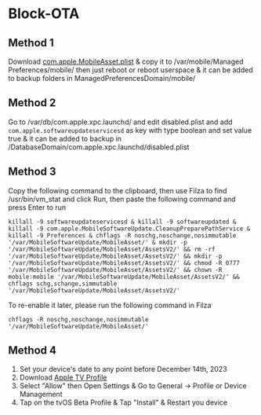 # Block-OTA

## Method 1
Download [com.apple.MobileAsset.plist](https://github.com/Mikasa-san/Block-OTA/raw/main/com.apple.MobileAsset.plist) & copy it to /var/mobile/Managed Preferences/mobile/ then just reboot or reboot userspace & it can be added to backup folders in ManagedPreferencesDomain/mobile/

## Method 2
Go to /var/db/com.apple.xpc.launchd/ and edit disabled.plist and add ```com.apple.softwareupdateservicesd``` as key with type boolean and set value true & it can be added to backup in /DatabaseDomain/com.apple.xpc.launchd/disabled.plist

## Method 3
Copy the following command to the clipboard, then use Filza to find /usr/bin/vm_stat and click Run, then paste the following command and press Enter to run
```
killall -9 softwareupdateservicesd & killall -9 softwareupdated & killall -9 com.apple.MobileSoftwareUpdate.CleanupPreparePathService & killall -9 Preferences & chflags -R noschg,noschange,nosimmutable '/var/MobileSoftwareUpdate/MobileAsset/' & mkdir -p '/var/MobileSoftwareUpdate/MobileAsset/AssetsV2/' && rm -rf '/var/MobileSoftwareUpdate/MobileAsset/AssetsV2/' && mkdir -p '/var/MobileSoftwareUpdate/MobileAsset/AssetsV2/' && chmod -R 0777 '/var/MobileSoftwareUpdate/MobileAsset/AssetsV2/' && chown -R mobile:mobile '/var/MobileSoftwareUpdate/MobileAsset/AssetsV2/' && chflags schg,schange,simmutable '/var/MobileSoftwareUpdate/MobileAsset/AssetsV2/'
```
To re-enable it later, please run the following command in Filza
```
chflags -R noschg,noschange,nosimmutable '/var/MobileSoftwareUpdate/MobileAsset/'
```
## Method 4
1. Set your device's date to any point before December 14th, 2023
2. Download [Apple TV Profile](https://static.itsnebula.net/apple/noota/17.mobileconfig)
3. Select "Allow" then Open Settings & Go to General -> Profile or Device Management
4. Tap on the tvOS Beta Profile & Tap "Install" & Restart you device
